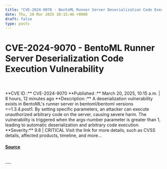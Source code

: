 ```yaml
---
title: "CVE-2024-9070 - BentoML Runner Server Deserialization Code Execution Vulnerability"
date: Thu, 20 Mar 2025 10:15:46 +0000
draft: false
type: posts
---
```

# CVE-2024-9070 - BentoML Runner Server Deserialization Code Execution Vulnerability

<br/>

<br/>
**CVE ID :** CVE-2024-9070  
**Published :** March 20, 2025, 10:15 a.m. | 8 hours, 12 minutes ago  
**Description :** A deserialization vulnerability exists in BentoML's runner server in bentoml/bentoml versions <=1.3.4.post1. By setting specific parameters, an attacker can execute unauthorized arbitrary code on the server, causing severe harm. The vulnerability is triggered when the args-number parameter is greater than 1, leading to automatic deserialization and arbitrary code execution.  
**Severity:** 9.8 | CRITICAL  
Visit the link for more details, such as CVSS details, affected products, timeline, and more...

#### [Source](https://cvefeed.io/vuln/detail/CVE-2024-9070)

<br/>
---
